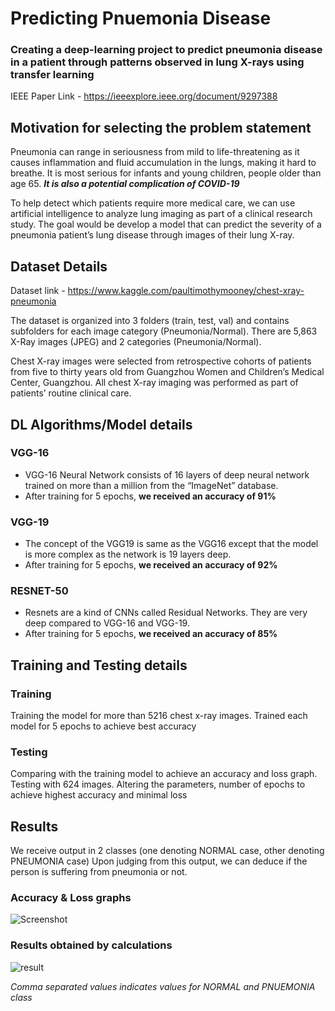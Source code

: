 # Predicting Pnuemonia Disease
### Creating a deep-learning project to predict pneumonia disease in a patient through patterns observed in lung X-rays using transfer learning
IEEE Paper Link - https://ieeexplore.ieee.org/document/9297388


## Motivation for selecting the problem statement
Pneumonia can range in seriousness from mild to life-threatening as it causes inflammation and fluid accumulation in the lungs, making it hard to breathe. It is most serious for infants and young children, people older than age 65. ***It is also a potential complication of COVID-19***

To help detect which patients require more medical care, we can use artificial intelligence to analyze lung imaging as part of a clinical research study. The goal would be develop a model that can predict the severity of a pneumonia patient’s lung disease through images of their lung X-ray.

## Dataset Details

Dataset link - https://www.kaggle.com/paultimothymooney/chest-xray-pneumonia

The dataset is organized into 3 folders (train, test, val) and contains subfolders for each image category (Pneumonia/Normal). There are 5,863 X-Ray images (JPEG) and 2 categories (Pneumonia/Normal).

Chest X-ray images were selected from retrospective cohorts of patients from five to thirty years old from Guangzhou Women and Children’s Medical Center, Guangzhou. All chest X-ray imaging was performed as part of patients’ routine clinical care.


## DL Algorithms/Model details

### VGG-16
- VGG-16 Neural Network consists of 16 layers of deep neural network trained on more than a million from the “ImageNet” database.
- After training for 5 epochs, **we received an accuracy of 91%**
### VGG-19
- The concept of the VGG19 is same as the VGG16 except that the model is more complex as the network is 19 layers deep.
- After training for 5 epochs, **we received an accuracy of 92%**
### RESNET-50
- Resnets are a kind of CNNs called Residual Networks. They are very deep compared to VGG-16 and VGG-19.
- After training for 5 epochs, **we received an accuracy of 85%**


## Training and Testing details

### Training
Training the model for more than 5216 chest x-ray images. Trained each model for 5 epochs to achieve best accuracy
### Testing
Comparing with the training model to achieve an accuracy and loss graph. Testing with 624 images. Altering the parameters, number of epochs to achieve highest accuracy and minimal loss


## Results

We receive output in 2 classes (one denoting NORMAL case, other denoting PNEUMONIA case) Upon judging from this output, we can deduce if the person is suffering from pneumonia or not. 

### Accuracy & Loss graphs

![Screenshot](https://user-images.githubusercontent.com/33038093/92111092-67188d00-ee09-11ea-9562-372e01a73aa7.png)

### Results obtained by calculations

![result](https://user-images.githubusercontent.com/33038093/92111779-72b88380-ee0a-11ea-9797-99160c59e984.jpg)

_Comma separated values indicates values for NORMAL and PNUEMONIA class_



